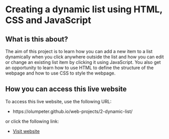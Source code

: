 # Creating a dynamic list using HTML, CSS and JavaScript
## What is this about?
The aim of this project is to learn how you can add a new item to a list dynamically when you click anywhere outside the list and how you can edit or change an existing list item by clicking it using JavaScript. You also get an opportunity to learn how to use HTML to define the structure of the webpage and how to use CSS to style the webpage.
## How you can access this live website
<p>To access this live website, use the following URL:</p>
<ul>
  <li>https://olumpeter.github.io/web-projects/2-dynamic-list/</li>
</ul>
<p>or click the following link:<p> 
<ul>
  <li><a href="https://olumpeter.github.io/web-projects/2-dynamic-list/">Visit website</a></li>
</ul>
